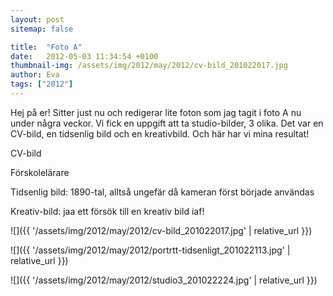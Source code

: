 ```yaml
---
layout: post
sitemap: false

title:  "Foto A"
date:   2012-05-03 11:34:54 +0100
thumbnail-img: /assets/img/2012/may/2012/cv-bild_201022017.jpg
author: Eva
tags: ["2012"]
---
```


Hej på er! Sitter just nu och redigerar lite foton som jag tagit i foto A nu under några veckor. Vi fick en uppgift att ta studio-bilder, 3 olika. Det var en CV-bild, en tidsenlig bild och en kreativbild. Och här har vi mina resultat!

CV-bild

 Förskolelärare

Tidsenlig bild: 1890-tal, alltså ungefär då kameran först började användas

Kreativ-bild: jaa ett försök till en kreativ bild iaf!

![]({{ '/assets/img/2012/may/2012/cv-bild_201022017.jpg'  | relative_url }})

![]({{ '/assets/img/2012/may/2012/portrtt-tidsenligt_201022113.jpg'  | relative_url }})

![]({{ '/assets/img/2012/may/2012/studio3_201022224.jpg'  | relative_url }})

